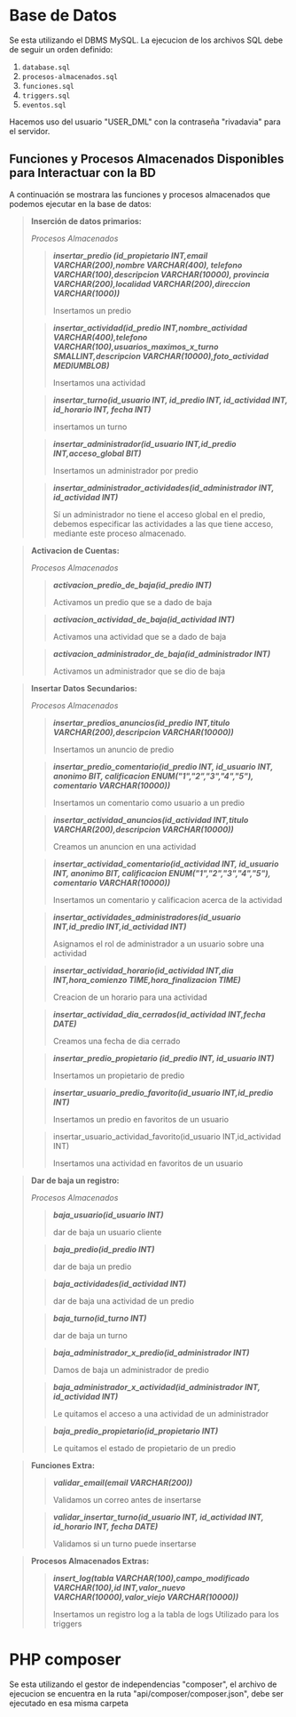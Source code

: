 # Base de Datos

Se esta utilizando el DBMS MySQL.
La ejecucion de los archivos SQL debe de seguir un orden definido:

1. ```database.sql```
2. ```procesos-almacenados.sql```
3. ```funciones.sql```
4. ```triggers.sql```
5. ```eventos.sql```

Hacemos uso del usuario "USER_DML" con la contraseña "rivadavia" para el servidor.

## Funciones y Procesos Almacenados Disponibles para Interactuar con la BD

A continuación se mostrara las funciones y procesos almacenados que podemos ejecutar en la base de datos:

> **Inserción de datos primarios:** 
>
> *Procesos Almacenados*
> >
>> ***insertar_predio (id_propietario INT,email VARCHAR(200),nombre VARCHAR(400), telefono VARCHAR(100),descripcion VARCHAR(10000), provincia VARCHAR(200),localidad VARCHAR(200),direccion VARCHAR(1000))***
>> 
>> Insertamos un predio
> 
>> ***insertar_actividad(id_predio INT,nombre_actividad VARCHAR(400),telefono VARCHAR(100),usuarios_maximos_x_turno SMALLINT,descripcion VARCHAR(10000),foto_actividad MEDIUMBLOB)***
>>
>> Insertamos una actividad
>
>> ***insertar_turno(id_usuario INT, id_predio INT, id_actividad INT, id_horario INT, fecha INT)***
>>
>> insertamos un turno
>
>> ***insertar_administrador(id_usuario INT,id_predio INT,acceso_global BIT)***
>>
>> Insertamos un administrador por predio
>
>> ***insertar_administrador_actividades(id_administrador INT, id_actividad INT)***
>>
>> Sí un administrador no tiene el acceso global en el predio, debemos especificar las actividades a las que tiene acceso, mediante este proceso almacenado.
>

> **Activacion de Cuentas:**
>
> *Procesos Almacenados*
>
>> ***activacion_predio_de_baja(id_predio INT)***
>>
>> Activamos un predio que se a dado de baja
>
>> ***activacion_actividad_de_baja(id_actividad INT)***
>>
>> Activamos una actividad que se a dado de baja
>
>> ***activacion_administrador_de_baja(id_administrador INT)***
>>
>> Activamos un administrador que se dio de baja

> **Insertar Datos Secundarios:**
>
> *Procesos Almacenados*
>
>> ***insertar_predios_anuncios(id_predio INT,titulo VARCHAR(200),descripcion VARCHAR(10000))***
>>
>> Insertamos un anuncio de predio
>
>> ***insertar_predio_comentario(id_predio INT, id_usuario INT, anonimo BIT, calificacion ENUM("1","2","3","4","5"), comentario VARCHAR(10000))***
>>
>> Insertamos un comentario como usuario a un predio
>
>> ***insertar_actividad_anuncios(id_actividad INT,titulo VARCHAR(200),descripcion VARCHAR(10000))***
>>
>> Creamos un anuncion en una actividad
>
>> ***insertar_actividad_comentario(id_actividad INT, id_usuario INT, anonimo BIT, calificacion ENUM("1","2","3","4","5"), comentario VARCHAR(10000))***
>>
>> Insertamos un comentario y calificacion acerca de la actividad
>
>> ***insertar_actividades_administradores(id_usuario INT,id_predio INT,id_actividad INT)***
>>
>> Asignamos el rol de administrador a un usuario sobre una actividad
>
>> ***insertar_actividad_horario(id_actividad INT,dia INT,hora_comienzo TIME,hora_finalizacion TIME)***
>>
>> Creacion de un horario para una actividad
>
>> ***insertar_actividad_dia_cerrados(id_actividad INT,fecha DATE)***
>>
>> Creamos una fecha de dia cerrado
>
>> ***insertar_predio_propietario (id_predio INT, id_usuario INT)***
>>
>> Insertamos un propietario de predio
>
>> ***insertar_usuario_predio_favorito(id_usuario INT,id_predio INT)***
>>
>> Insertamos un predio en favoritos de un usuario
>
>> insertar_usuario_actividad_favorito(id_usuario INT,id_actividad INT)
>>
>> Insertamos una actividad en favoritos de un usuario
>

> **Dar de baja un registro:**
>
> *Procesos Almacenados*
>
>> ***baja_usuario(id_usuario INT)***
>>
>> dar de baja un usuario cliente
>
>> ***baja_predio(id_predio INT)***
>>
>> dar de baja un predio
>
>> ***baja_actividades(id_actividad INT)***
>>
>> dar de baja una actividad de un predio
>
>> ***baja_turno(id_turno INT)***
>> 
>> dar de baja un turno
>
>> ***baja_administrador_x_predio(id_administrador INT)***
>>
>> Damos de baja un administrador de predio
>
>> ***baja_administrador_x_actividad(id_administrador INT, id_actividad INT)***
>>
>> Le quitamos el acceso a una actividad de un administrador
>
>> ***baja_predio_propietario(id_propietario INT)***
>>
>> Le quitamos el estado de propietario de un predio
>

> **Funciones Extra:**
>> ***validar_email(email VARCHAR(200))***
>>
>> Validamos un correo antes de insertarse
>
>> ***validar_insertar_turno(id_usuario INT, id_actividad INT, id_horario INT, fecha DATE)***
>>
>> Validamos si un turno puede insertarse
>

> **Procesos Almacenados Extras:**
>> ***insert_log(tabla VARCHAR(100),campo_modificado VARCHAR(100),id INT,valor_nuevo VARCHAR(10000),valor_viejo VARCHAR(10000))***
>>
>> Insertamos un registro log a la tabla de logs
>> Utilizado para los triggers
>

# PHP composer

Se esta utilizando el gestor de independencias "composer", el archivo de ejecucion se encuentra en la ruta "api/composer/composer.json", debe ser ejecutado en esa misma carpeta